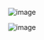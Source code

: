 ![image](https://github.com/abbouformations/msa-spring-cloud-part-1/assets/135717843/7d1d9d4e-0c54-4fbe-aba4-6ebdcc85f8e9)

![image](https://github.com/abbouformations/msa-spring-cloud-part-1/assets/135717843/434e322e-5461-42ba-a28e-dbef872769e6)

